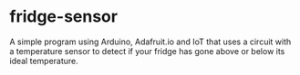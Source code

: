 # fridge-sensor
A simple program using Arduino, Adafruit.io and IoT that uses a circuit with a temperature sensor to detect if your fridge has gone above or below its ideal temperature.
